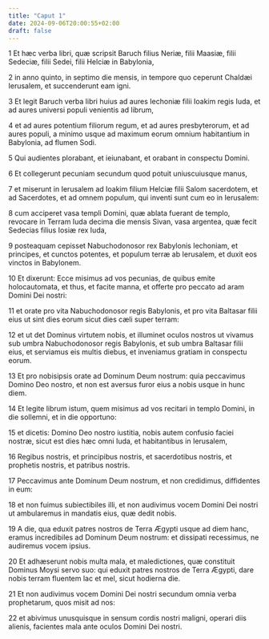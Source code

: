 ```yaml
---
title: "Caput 1"
date: 2024-09-06T20:00:55+02:00
draft: false
---
```



1 Et hæc verba libri, quæ scripsit Baruch filius Neriæ, filii Maasiæ, filii Sedeciæ, filii Sedei, filii Helciæ in Babylonia,

2 in anno quinto, in septimo die mensis, in tempore quo ceperunt Chaldæi Ierusalem, et succenderunt eam igni.

3 Et legit Baruch verba libri huius ad aures Iechoniæ filii Ioakim regis Iuda, et ad aures universi populi venientis ad librum,

4 et ad aures potentium filiorum regum, et ad aures presbyterorum, et ad aures populi, a minimo usque ad maximum eorum omnium habitantium in Babylonia, ad flumen Sodi.

5 Qui audientes plorabant, et ieiunabant, et orabant in conspectu Domini.

6 Et collegerunt pecuniam secundum quod potuit uniuscuiusque manus,

7 et miserunt in Ierusalem ad Ioakim filium Helciæ filii Salom sacerdotem, et ad Sacerdotes, et ad omnem populum, qui inventi sunt cum eo in Ierusalem:

8 cum acciperet vasa templi Domini, quæ ablata fuerant de templo, revocare in Terram Iuda decima die mensis Sivan, vasa argentea, quæ fecit Sedecias filius Iosiæ rex Iuda,

9 posteaquam cepisset Nabuchodonosor rex Babylonis Iechoniam, et principes, et cunctos potentes, et populum terræ ab Ierusalem, et duxit eos vinctos in Babylonem.

10 Et dixerunt: Ecce misimus ad vos pecunias, de quibus emite holocautomata, et thus, et facite manna, et offerte pro peccato ad aram Domini Dei nostri:

11 et orate pro vita Nabuchodonosor regis Babylonis, et pro vita Baltasar filii eius ut sint dies eorum sicut dies cæli super terram:

12 et ut det Dominus virtutem nobis, et illuminet oculos nostros ut vivamus sub umbra Nabuchodonosor regis Babylonis, et sub umbra Baltasar filii eius, et serviamus eis multis diebus, et inveniamus gratiam in conspectu eorum.

13 Et pro nobisipsis orate ad Dominum Deum nostrum: quia peccavimus Domino Deo nostro, et non est aversus furor eius a nobis usque in hunc diem.

14 Et legite librum istum, quem misimus ad vos recitari in templo Domini, in die sollemni, et in die opportuno:

15 et dicetis: Domino Deo nostro iustitia, nobis autem confusio faciei nostræ, sicut est dies hæc omni Iuda, et habitantibus in Ierusalem,

16 Regibus nostris, et principibus nostris, et sacerdotibus nostris, et prophetis nostris, et patribus nostris.

17 Peccavimus ante Dominum Deum nostrum, et non credidimus, diffidentes in eum:

18 et non fuimus subiectibiles illi, et non audivimus vocem Domini Dei nostri ut ambularemus in mandatis eius, quæ dedit nobis.

19 A die, qua eduxit patres nostros de Terra Ægypti usque ad diem hanc, eramus incredibiles ad Dominum Deum nostrum: et dissipati recessimus, ne audiremus vocem ipsius.

20 Et adhæserunt nobis multa mala, et maledictiones, quæ constituit Dominus Moysi servo suo: qui eduxit patres nostros de Terra Ægypti, dare nobis terram fluentem lac et mel, sicut hodierna die.

21 Et non audivimus vocem Domini Dei nostri secundum omnia verba prophetarum, quos misit ad nos:

22 et abivimus unusquisque in sensum cordis nostri maligni, operari diis alienis, facientes mala ante oculos Domini Dei nostri.

